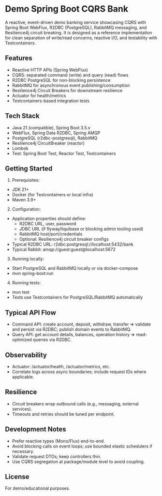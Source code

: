 # Demo Spring Boot CQRS Bank

A reactive, event-driven demo banking service showcasing CQRS with Spring Boot WebFlux, R2DBC (PostgreSQL), RabbitMQ messaging, and Resilience4j circuit breaking. It is designed as a reference implementation for clean separation of write/read concerns, reactive I/O, and testability with Testcontainers.

## Features
- Reactive HTTP APIs (Spring WebFlux)
- CQRS: separated command (write) and query (read) flows
- R2DBC PostgreSQL for non-blocking persistence
- RabbitMQ for asynchronous event publishing/consumption
- Resilience4j Circuit Breakers for downstream resilience
- Actuator for health/metrics
- Testcontainers-based integration tests

## Tech Stack
- Java 21 (compatible), Spring Boot 3.5.x
- WebFlux, Spring Data R2DBC, Spring AMQP
- PostgreSQL (r2dbc-postgresql), RabbitMQ
- Resilience4j CircuitBreaker (reactor)
- Lombok
- Test: Spring Boot Test, Reactor Test, Testcontainers

## Getting Started
1) Prerequisites:
- JDK 21+
- Docker (for Testcontainers or local infra)
- Maven 3.9+

2) Configuration:
- Application properties should define:
  - R2DBC URL, user, password
  - JDBC URL (if flyway/liquibase or blocking admin tooling used)
  - RabbitMQ host/port/credentials
  - Optional: Resilience4j circuit breaker configs
- Typical R2DBC URL: r2dbc:postgresql://localhost:5432/bank
- Typical Rabbit: amqp://guest:guest@localhost:5672

3) Running locally:
- Start PostgreSQL and RabbitMQ locally or via docker-compose
- mvn spring-boot:run

4) Running tests:
- mvn test
- Tests use Testcontainers for PostgreSQL/RabbitMQ automatically

## Typical API Flow
- Command API: create account, deposit, withdraw, transfer => validate and persist via R2DBC; publish domain events to RabbitMQ.
- Query API: get account details, balances, operation history => read-optimized queries via R2DBC.

## Observability
- Actuator: /actuator/health, /actuator/metrics, etc.
- Correlate logs across async boundaries; include request IDs where applicable.

## Resilience
- Circuit breakers wrap outbound calls (e.g., messaging, external services).
- Timeouts and retries should be tuned per endpoint.

## Development Notes
- Prefer reactive types (Mono/Flux) end-to-end.
- Avoid blocking calls on event loops; use bounded elastic schedulers if necessary.
- Validate request DTOs; keep controllers thin.
- Use CQRS segregation at package/module level to avoid coupling.

## License
For demo/educational purposes.
